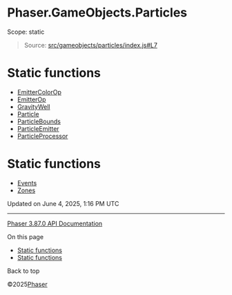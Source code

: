 # Phaser.GameObjects.Particles

Scope:
static

> Source: [src/gameobjects/particles/index.js#L7](https://github.com/phaserjs/phaser/blob/v3.87.0/src/gameobjects/particles/index.js#L7)

# Static functions

* [EmitterColorOp](../class/gameobjects-particles-emittercolorop.md)
* [EmitterOp](../class/gameobjects-particles-emitterop.md)
* [GravityWell](../class/gameobjects-particles-gravitywell.md)
* [Particle](../class/gameobjects-particles-particle.md)
* [ParticleBounds](../class/gameobjects-particles-particlebounds.md)
* [ParticleEmitter](../class/gameobjects-particles-particleemitter.md)
* [ParticleProcessor](../class/gameobjects-particles-particleprocessor.md)

# Static functions

* [Events](gameobjects-particles-events.md)
* [Zones](gameobjects-particles-zones.md)

Updated on June 4, 2025, 1:16 PM UTC

---

[Phaser 3.87.0 API Documentation](../../index.md)

On this page

* [Static functions](#static-functions)
* [Static functions](#static-functions-1)

Back to top

©2025[Phaser](https://docs.phaser.io)
